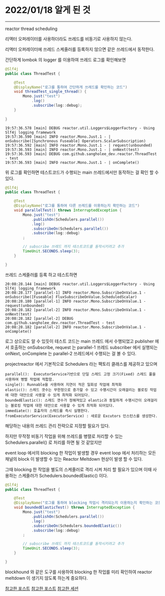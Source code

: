 # 2022/01/18 알게 된 것

---

reactor thread scheduling

리액터 오퍼레이터를 사용하더라도 쓰레드를 비동기로 사용하지 않는다.

리액터 오퍼레이터에 쓰레드 스케줄러를 등록하지 않으면 같은 쓰레드에서 동작한다.

간단하게 lombok 의 logger 를 이용하여 쓰레드 로그를 확인해보면
```java
@Slf4j
public class ThreadTest {

	@Test
	@DisplayName("로그를 통하여 간단하게 쓰레드를 확인하는 코드")
	void threadTest_single_thread() {
		Mono.just("test")
			.log()
			.subscribe(log::debug);
	}
	
}
```

```text
19:57:36.578 [main] DEBUG reactor.util.Loggers$LoggerFactory - Using Slf4j logging framework
19:57:36.590 [main] INFO reactor.Mono.Just.1 - | onSubscribe([Synchronous Fuseable] Operators.ScalarSubscription)
19:57:36.592 [main] INFO reactor.Mono.Just.1 - | request(unbounded)
19:57:36.593 [main] INFO reactor.Mono.Just.1 - | onNext(test)
19:57:36.593 [main] DEBUG com.github.sangholee_dev.reactor.ThreadTest - test
19:57:36.593 [main] INFO reactor.Mono.Just.1 - | onComplete()
```
위 로그를 확인하면 테스트코드가 수행되는 main 쓰레드에서만 동작하는 걸 확인 할 수 있다.

```java
@Slf4j
public class ThreadTest {

	@Test
	@DisplayName("로그를 통하여 다른 쓰레드를 이용하는지 확인하는 코드")
	void parallelTest() throws InterruptedException {
		Mono.just("test")
			.publishOn(Schedulers.parallel())
			.log()
			.subscribeOn(Schedulers.parallel())
			.subscribe(log::debug)
		;

		// subscribe 쓰레드 까지 테스트코드를 동작시키려고 추가
		TimeUnit.SECONDS.sleep(3);
	}

}
```

쓰레드 스케줄러를 등록 하고 테스트하면

```text
20:08:28.144 [main] DEBUG reactor.util.Loggers$LoggerFactory - Using Slf4j logging framework
20:08:28.177 [parallel-1] INFO reactor.Mono.SubscribeOnValue.1 - onSubscribe([Fuseable] FluxSubscribeOnValue.ScheduledScalar)
20:08:28.180 [parallel-1] INFO reactor.Mono.SubscribeOnValue.1 - request(unbounded)
20:08:28.182 [parallel-2] INFO reactor.Mono.SubscribeOnValue.1 - onNext(test)
20:08:28.182 [parallel-2] DEBUG com.github.sangholee_dev.reactor.ThreadTest - test
20:08:28.182 [parallel-2] INFO reactor.Mono.SubscribeOnValue.1 - onComplete()
```

로그 상으로도 알 수 있듯이 테스트 코드는 main 쓰레드 에서 수행되었고
publisher 에서 호출하는 onSubscribe, request 는 parallel-1 쓰레드
subscriber 에서 실행되는 onNext, onComplete 는 parallel-2 쓰레드에서 수행되는 걸 볼 수 있다.


projectreactor 에서 기본적으로 Schedulers 라는 팩토리 클래스를 제공하고 있으며

```text
parallel():  ExecutorService기반으로 단일 스레드 고정 크기(Fixed) 스레드 풀을 사용하여 병렬 작업에 적합함.
single(): Runnable을 사용하여 지연이 적은 일회성 작업에 최적화
elastic(): 스레드 갯수는 무한정으로 증가할 수 있고 수행시간이 오래걸리는 블로킹 작업에 대한 대안으로 사용할 수 있게 최적화 되어있다.
boundedElastic(): 스레드 갯수가 정해져있고 elastic과 동일하게 수행시간이 오래걸리는 블로킹 작업에 대한 대안으로 사용할 수 있게 최적화 되어있다.
immediate(): 호출자의 스레드를 즉시 실행한다.
fromExecutorService(ExecutorService) : 새로운 Excutors 인스턴스를 생성한다.
```
해당하는 내용의 쓰레드 관리 전략으로 지정할 필요가 있다.

하지만 무작정 비동기 작업을 위해 쓰레드를 병렬로 처리할 수 있는 Schedulers.parallel() 로 처리를 하면 될 것 같았지만

event loop 에서의 blocking 한 작업이 발생할 경우 event loop 에서 처리하는 모든 채널의 block 이 발생할 수 있는 Reactor Meltdown 현상이 발생 할 수 있다.

그때 blocking 한 작업을 별도의 스케줄러로 격리 시켜 처리 할 필요가 있으며 이때 사용하는 스케줄러가 Schedulers.boundedElastic() 이다.

```java
@Slf4j
public class ThreadTest {

	@Test
	@DisplayName("로그를 통하여 blocking 작업시 격리되는지 이용하는지 확인하는 코드")
	void boundedElasticTest() throws InterruptedException {
		Mono.just("test")
			.publishOn(Schedulers.parallel())
			.log()
			.subscribeOn(Schedulers.boundedElastic())
			.subscribe(log::debug)
		;

		// subscribe 쓰레드 까지 테스트코드를 동작시키려고 추가
		TimeUnit.SECONDS.sleep(3);
	}

}
```

blockhound 와 같은 도구를 사용하여 blocking 한 작업를 미리 확인하여 reactor meltdown 이 생기지 않도록 하는게 중요하다.


[참고한 포스트](https://devsh.tistory.com/entry/Schedulers-정리)
[참고한 포스트](https://wedul.site/700)
[참고한 세션](https://if.kakao.com/session/107)